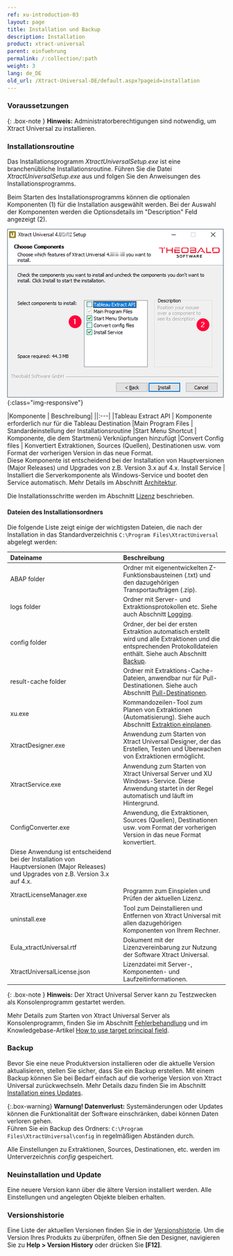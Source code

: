 ```yaml
---
ref: xu-introduction-03
layout: page
title: Installation und Backup
description: Installation
product: xtract-universal
parent: einfuehrung
permalink: /:collection/:path
weight: 3
lang: de_DE
old_url: /Xtract-Universal-DE/default.aspx?pageid=installation
---
```


### Voraussetzungen

{: .box-note }
**Hinweis:** Administratorberechtigungen sind notwendig, um Xtract Universal zu installieren.

### Installationsroutine

Das Installationsprogramm *XtractUniversalSetup.exe* ist eine branchenübliche Installationsroutine.  Führen Sie die Datei *XtractUniversalSetup.exe* aus und folgen Sie den Anweisungen des Installationsprogramms.


Beim Starten des Installationsprogramms können die optionalen Komponenten (1) für die Installation ausgewählt werden. Bei der Auswahl der Komponenten werden die Optionsdetails im "Description" Feld angezeigt (2). 

![XU-Setup](/img/content/xu/XU_Setup_2.png){:class="img-responsive"}

|Komponente | Beschreibung| 
||:---|
|Tableau Extract API | Komponente erforderlich nur für die Tableau Destination
|Main Program Files | Standardeinstellung der Installationsroutine
|Start Menu Shortcut | Komponente, die dem Startmenü Verknüpfungen hinzufügt
|Convert Config files | Konvertiert Extraktionen, Sources (Quellen), Destinationen usw. vom Format der vorherigen Version in das neue Format. <br> Diese Komponente ist entscheidend bei der Installation von Hauptversionen (Major Releases) und Upgrades von z.B. Version 3.x auf 4.x.
Install Service | Installiert die Serverkomponente als Windows-Service und bootet den Service automatisch. Mehr Details im Abschnitt [Architektur](./architektur).

Die Installationsschritte werden im Abschnitt [Lizenz](./lizenz#installieren-von-xtract-universal-lizenz---xtractuniversallicensejson) beschrieben.

#### Dateien des Installationsordners
Die folgende Liste zeigt einige der wichtigsten Dateien, die nach der Installation in das Standardverzeichnis ``C:\Program Files\XtractUniversal`` abgelegt werden:

|Dateiname | Beschreibung |
|:----|:---|
| ABAP folder | Ordner mit eigenentwickelten Z-Funktionsbausteinen (.txt) und den dazugehörigen Transportaufträgen (.zip).|
| logs folder| Ordner mit Server- und Extraktionsprotokollen etc. Siehe auch Abschnitt [Logging](../logging). |
| config folder | Ordner, der bei der ersten Extraktion automatisch erstellt wird und alle Extraktionen und die entsprechenden Protokolldateien enthält. Siehe auch Abschnitt [Backup](#backup). |
| result-cache folder | Ordner mit Extraktions-Cache-Dateien, anwendbar nur für Pull-Destinationen. Siehe auch Abschnitt [Pull-Destinationen](../xu-zielumgebungen/#pull--und-push-destinationen).|
| xu.exe | Kommandozeilen-Tool zum Planen von Extraktionen (Automatisierung). Siehe auch Abschnitt [Extraktion einplanen](../fortgeschrittene-techniken/extraktion_einplanen). |
| XtractDesigner.exe | Anwendung zum Starten von Xtract Universal Designer, der das Erstellen, Testen und Überwachen von Extraktionen ermöglicht.|
| XtractService.exe | Anwendung zum Starten von Xtract Universal Server und XU Windows-Service. Diese Anwendung startet in der Regel automatisch und läuft im Hintergrund. |
| ConfigConverter.exe|  Anwendung, die Extraktionen, Sources (Quellen), Destinationen usw. vom Format der vorherigen Version in das neue Format konvertiert.<br>
 Diese Anwendung ist entscheidend bei der Installation von Hauptversionen (Major Releases) und Upgrades von z.B. Version 3.x auf 4.x. |
| XtractLicenseManager.exe | Programm zum Einspielen und Prüfen der aktuellen Lizenz.|
| uninstall.exe| Tool zum Deinstallieren und Entfernen von Xtract Universal mit allen dazugehörigen Komponenten von Ihrem Rechner. |
| Eula_xtractUniversal.rtf | Dokument mit der Lizenzvereinbarung zur Nutzung der Software Xtract Universal.|
| XtractUniversalLicense.json |  Lizenzdatei mit Server-, Komponenten- und Laufzeitinformationen. |

{: .box-note }
**Hinweis:** Der Xtract Universal Server kann zu Testzwecken als Konsolenprogramm 
gestartet werden. 

Mehr Details zum Starten von Xtract Universal Server als Konsolenprogramm, finden Sie im Abschnitt [Fehlerbehandlung](./fehlerbehandlung) und im Knowledgebase-Artikel [How to use target principal field](https://kb.theobald-software.com/xtract-universal/target-principal-TPN).

### Backup

Bevor Sie eine neue Produktversion installieren oder die aktuelle Version aktualisieren, stellen Sie sicher, dass Sie ein Backup erstellen. 
Mit einem Backup können Sie bei Bedarf einfach auf die vorherige Version von Xtract Universal zurückwechseln. Mehr Details dazu finden Sie im Abschnitt [Installation eines Updates](update#wie-erstelle-ich-ein-backup).

{:.box-warning}
**Warnung! Datenverlust:** Systemänderungen oder Updates können die Funktionalität der Software einschränken, dabei können Daten verloren gehen.<br>
Führen Sie ein Backup des Ordners: `C:\Program Files\XtractUniversal\config` in regelmäßigen Abständen durch.

Alle Einstellungen zu Extraktionen, Sources, Destinationen, etc. werden im Unterverzeichnis *config* gespeichert. 
	
### Neuinstallation und Update

Eine neuere Version kann über die ältere Version installiert werden. Alle Einstellungen und angelegten Objekte bleiben erhalten. 

### Versionshistorie

Eine Liste der aktuellen Versionen finden Sie in der [Versionshistorie](https://kb.theobald-software.com/version-history/xtract-universal-version-history).
Um die Version Ihres Produkts zu überprüfen, öffnen Sie den Designer, navigieren Sie zu **Help > Version History** oder drücken Sie **[F12]**.